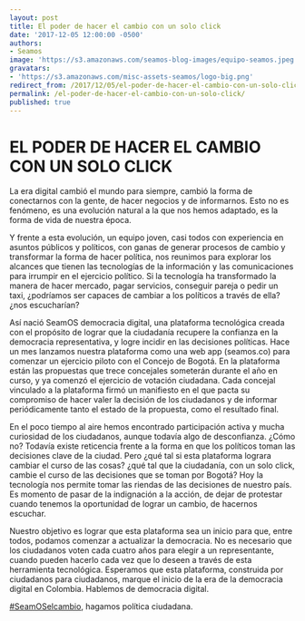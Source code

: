 ```yaml
---
layout: post
title: El poder de hacer el cambio con un solo click
date: '2017-12-05 12:00:00 -0500'
authors:
- Seamos
image: 'https://s3.amazonaws.com/seamos-blog-images/equipo-seamos.jpeg'
gravatars:
- 'https://s3.amazonaws.com/misc-assets-seamos/logo-big.png'
redirect_from: /2017/12/05/el-poder-de-hacer-el-cambio-con-un-solo-click/
permalink: /el-poder-de-hacer-el-cambio-con-un-solo-click/
published: true
---
```


# EL PODER DE HACER EL CAMBIO CON UN SOLO CLICK

La era digital cambió el mundo para siempre, cambió la forma de conectarnos con la gente, de hacer negocios y de informarnos. Esto no es fenómeno, es una evolución natural a la que nos hemos adaptado, es la forma de vida de nuestra época.

Y frente a esta evolución, un equipo joven, casi todos con experiencia en asuntos públicos y políticos, con ganas de generar procesos de cambio y transformar la forma de hacer política, nos reunimos para explorar los alcances que tienen las tecnologías de la información y las comunicaciones para irrumpir en el ejercicio político. Si la tecnología ha transformado la manera de hacer mercado, pagar servicios, conseguir pareja o pedir un taxi, ¿podríamos ser capaces de cambiar a los políticos a través de ella? ¿nos escucharían?

Así nació SeamOS democracia digital, una plataforma tecnológica creada con el propósito de lograr que la ciudadanía recupere la confianza en la democracia representativa, y logre incidir en las decisiones políticas. Hace un mes lanzamos nuestra plataforma como una web app (seamos.co) para comenzar un ejercicio piloto con el Concejo de Bogotá. En la plataforma están las propuestas que trece concejales someterán durante el año en curso, y ya comenzó el ejercicio de votación ciudadana. Cada concejal vinculado a la plataforma firmó un manifiesto en el que pacta su compromiso de hacer valer la decisión de los ciudadanos y de informar periódicamente tanto el estado de la propuesta, como el resultado final.

En el poco tiempo al aire hemos encontrado participación activa y mucha curiosidad de los ciudadanos, aunque todavía algo de desconfianza. ¿Cómo no? Todavía existe reticencia frente a la forma en que los políticos toman las decisiones clave de la ciudad. Pero ¿qué tal si esta plataforma lograra cambiar el curso de las cosas? ¿qué tal que la ciudadanía, con un solo click, cambie el curso de las decisiones que se toman por Bogotá? Hoy la tecnología nos permite tomar las riendas de las decisiones de nuestro país.   Es momento de pasar de la indignación a la acción, de dejar de protestar cuando tenemos la oportunidad de lograr un cambio, de hacernos escuchar.

Nuestro objetivo es lograr que esta plataforma sea un inicio para que, entre todos, podamos comenzar a actualizar la democracia. No es necesario que los ciudadanos voten cada cuatro años para elegir a un representante, cuando pueden hacerlo cada vez que lo deseen a través de esta herramienta tecnológica. Esperamos que esta plataforma, construida por ciudadanos para ciudadanos, marque el inicio de la era de la democracia digital en Colombia. Hablemos de democracia digital.

[#SeamOSelcambio](https://twitter.com/hashtag/SeamOSelcambio?src=hash), hagamos política ciudadana.
